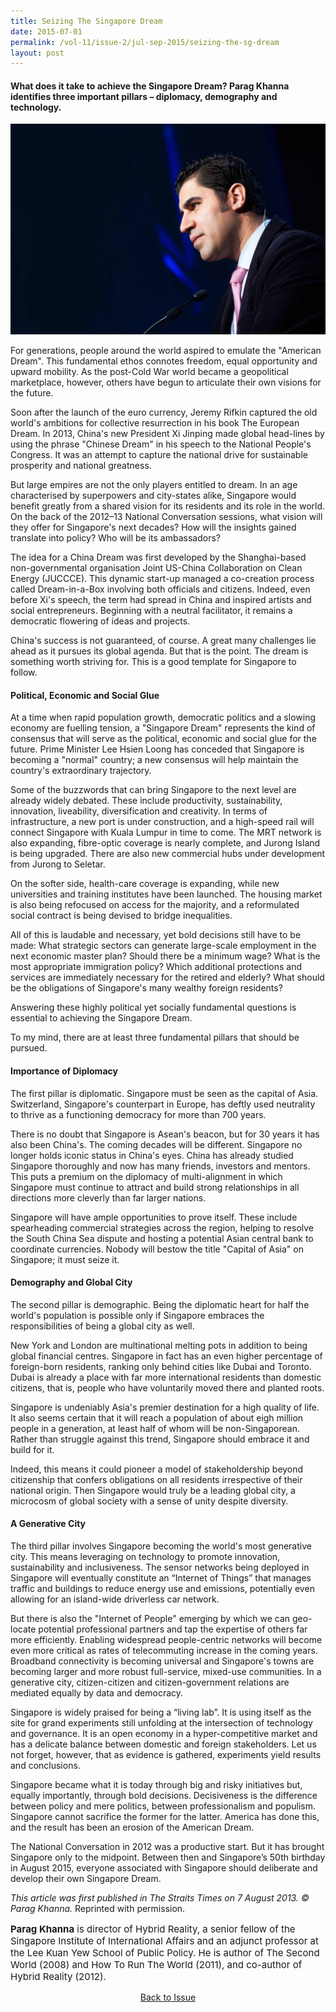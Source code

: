 ```yaml
---
title: Seizing The Singapore Dream
date: 2015-07-01
permalink: /vol-11/issue-2/jul-sep-2015/seizing-the-sg-dream
layout: post
---
```


#### What does it take to achieve the Singapore Dream? **Parag Khanna** identifies three important pillars – diplomacy, demography and technology.

![Alt text for image on Isomer site](/images/vol-11-issue-2/seizingthedream/PK-Brussels-March-2012-David-Plas1.jpg)

For generations, people around the world aspired to emulate the "American Dream". This fundamental ethos connotes freedom, equal opportunity and upward mobility. As the post-Cold War world became a geopolitical marketplace, however, others have begun to articulate their own visions for the future.

Soon after the launch of the euro currency, Jeremy Rifkin captured the old world's ambitions for collective resurrection in his book The European Dream. In 2013, China's new President Xi Jinping made global head-lines by using the phrase "Chinese Dream" in  his  speech  to  the  National  People's Congress. It was an attempt to capture the national drive for sustainable prosperity and national greatness.

But large empires are not the only players entitled to dream. In an age characterised by superpowers and city-states alike, Singapore would benefit greatly from a shared vision  for  its  residents  and  its  role  in  the world. On the back of the 2012–13 National Conversation sessions, what vision will they offer for Singapore's next decades? How will the  insights  gained  translate  into  policy? Who will be its ambassadors? 

The idea for a China Dream was first developed  by  the  Shanghai-based  non-governmental organisation Joint US-China Collaboration on Clean Energy (JUCCCE). This dynamic start-up managed a co-creation process called Dream-in-a-Box involving both officials and citizens. Indeed, even before Xi's speech, the term had spread in China and inspired artists and social entrepreneurs. Beginning with a neutral facilitator, it remains a democratic flowering of ideas and projects. 

China's success is not guaranteed, of course. A great many challenges lie ahead as it pursues its global agenda. But that is the point. The dream is something worth striving  for. This  is  a  good  template  for Singapore to follow.

#### **Political, Economic and Social Glue** 

At  a  time  when  rapid  population  growth, democratic politics and a slowing economy are fuelling tension, a "Singapore Dream" represents the kind of consensus that will serve as the political, economic and social glue  for  the  future.  Prime  Minister  Lee Hsien Loong has conceded that Singapore is  becoming  a  "normal"  country;  a  new consensus will help maintain the country's extraordinary trajectory.

Some of the buzzwords that can bring Singapore to the next level are already widely debated. These include productivity, sustainability, innovation, liveability, diversification and  creativity.  In  terms  of  infrastructure, a  new  port  is  under  construction,  and  a high-speed  rail  will  connect  Singapore with  Kuala  Lumpur  in  time  to  come.  The MRT network is also expanding, fibre-optic coverage  is  nearly  complete,  and  Jurong Island  is  being  upgraded.  There  are  also new commercial hubs under development from Jurong to Seletar.

On the softer side, health-care coverage  is  expanding,  while  new  universities and training institutes have been launched. The housing market is also being refocused on access for the majority, and a reformulated  social  contract  is  being  devised  to bridge inequalities.

All of this is laudable and necessary, yet bold decisions still have to be made: What strategic sectors can generate large-scale employment in the next economic master plan? Should there be a minimum wage? What is the most appropriate immigration policy?  Which  additional  protections  and services are immediately necessary for the retired  and  elderly?  What  should  be  the obligations  of  Singapore's  many  wealthy foreign residents?

Answering  these  highly  political  yet socially fundamental questions is essential to achieving the Singapore Dream.

To my mind, there are at least three fundamental pillars that should be pursued.

#### **Importance of Diplomacy** 

The first pillar is diplomatic. Singapore must be seen as the capital of Asia. Switzerland, Singapore's counterpart in Europe, has deftly used  neutrality to thrive as a functioning democracy for more than 700 years.

There is no doubt that  Singapore is Asean's beacon, but for 30 years it has also been China's. The coming decades will be different. Singapore no longer holds iconic status in China's eyes. China has already studied  Singapore thoroughly and now has many friends, investors and mentors. This puts a premium on the diplomacy of multi-alignment in which Singapore must continue to attract and build strong relationships  in  all  directions more cleverly than far larger nations.

Singapore will have ample opportunities to prove itself. These include spearheading commercial strategies across the region, helping to resolve the South China Sea dispute and hosting a potential Asian central bank to coordinate currencies. Nobody will bestow the title "Capital of Asia" on Singapore; it must seize it.

#### **Demography and Global City**

The second pillar is demographic. Being the diplomatic heart for half the world's population is possible only if Singapore embraces  the responsibilities of being a global city as well.

New York and London are multinational melting  pots  in  addition  to  being  global financial centres. Singapore in fact has an even  higher  percentage  of  foreign-born residents, ranking only behind cities  like Dubai and Toronto. Dubai is already a place with far more international residents than domestic citizens, that is, people who have voluntarily moved there and planted roots.

Singapore is undeniably Asia's premier destination for a high quality of life. It also seems certain that it will reach a population of about  eigh  million people in a generation, at least half of whom will be  non-Singaporean. Rather than struggle against this trend,  Singapore  should embrace it and build for it.

Indeed, this means it could pioneer a model of stakeholdership beyond citizenship that confers obligations on all residents irrespective of their national origin. Then Singapore would truly be a leading global city, a microcosm of global society with a sense of unity despite diversity.

#### **A Generative City**

The third pillar involves Singapore becoming the world's most generative city. This means leveraging on technology to promote innovation, sustainability and inclusiveness. The sensor networks  being deployed in Singapore will eventually constitute an “Internet of Things” that manages traffic and buildings to reduce  energy  use  and emissions, potentially even allowing for an island-wide driverless car network.

But there is also the "Internet of People" emerging by which we can geo-locate potential professional partners and tap the expertise of others far more efficiently. Enabling widespread people-centric networks will become even more critical as rates of telecommuting increase in the coming years. Broadband connectivity is becoming universal and Singapore's towns are becoming larger and more  robust full-service, mixed-use communities. In a generative city, citizen-citizen and citizen-government relations are mediated equally by data and democracy.

Singapore is widely praised for being a  “living lab”.  It is using itself  as the site for grand experiments still unfolding at the intersection of technology and governance. It is an open economy in a hyper-competitive market and has a delicate balance between domestic and foreign stakeholders. Let us not forget, however, that as evidence is gathered, experiments yield results and conclusions.

Singapore became what it is today through big and risky initiatives but, equally importantly, through bold decisions. Decisiveness  is  the  difference  between  policy and mere politics, between professionalism and populism. Singapore cannot sacrifice the former for the latter. America has done this, and the result has been an erosion of the American Dream.

The National Conversation in 2012 was a productive start. But it has brought Singapore only to the midpoint. Between then and Singapore’s 50th birthday in August 2015, everyone associated with Singapore should deliberate and develop their own Singapore Dream.

<i>This article was first published in The Straits Times on 7 August 2013. © Parag Khanna.</i> Reprinted with permission.

<p style="font-size:15px;"><b>Parag Khanna</b> is director of Hybrid Reality, a senior fellow of the Singapore Institute of International Affairs and an adjunct professor at the Lee Kuan Yew School of Public Policy. He is author of The Second World (2008) and How To Run The World (2011), and co-author of Hybrid Reality (2012).</p>

<a href="https://nlb-ba-staging.netlify.app/vol-11/issue-2/apr-jun-2015/"><center>Back to Issue</center></a>